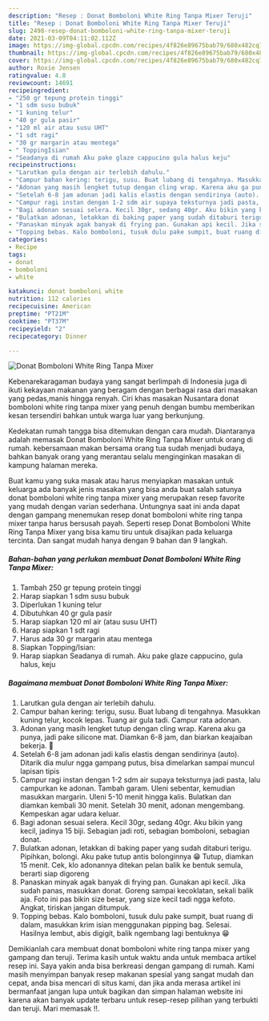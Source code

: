 ```yaml
---
description: "Resep : Donat Bomboloni White Ring Tanpa Mixer Teruji"
title: "Resep : Donat Bomboloni White Ring Tanpa Mixer Teruji"
slug: 2498-resep-donat-bomboloni-white-ring-tanpa-mixer-teruji
date: 2021-03-09T04:11:02.112Z
image: https://img-global.cpcdn.com/recipes/4f826e89675bab79/680x482cq70/donat-bomboloni-white-ring-tanpa-mixer-foto-resep-utama.jpg
thumbnail: https://img-global.cpcdn.com/recipes/4f826e89675bab79/680x482cq70/donat-bomboloni-white-ring-tanpa-mixer-foto-resep-utama.jpg
cover: https://img-global.cpcdn.com/recipes/4f826e89675bab79/680x482cq70/donat-bomboloni-white-ring-tanpa-mixer-foto-resep-utama.jpg
author: Roxie Jensen
ratingvalue: 4.8
reviewcount: 14691
recipeingredient:
- "250 gr tepung protein tinggi"
- "1 sdm susu bubuk"
- "1 kuning telur"
- "40 gr gula pasir"
- "120 ml air atau susu UHT"
- "1 sdt ragi"
- "30 gr margarin atau mentega"
- " ToppingIsian"
- "Seadanya di rumah Aku pake glaze cappucino gula halus keju"
recipeinstructions:
- "Larutkan gula dengan air terlebih dahulu."
- "Campur bahan kering: terigu, susu. Buat lubang di tengahnya. Masukkan kuning telur, kocok lepas. Tuang air gula tadi. Campur rata adonan."
- "Adonan yang masih lengket tutup dengan cling wrap. Karena aku ga punya, jadi pake silicone mat. Diamkan 6-8 jam, dan biarkan keajaiban bekerja. 🤩"
- "Setelah 6-8 jam adonan jadi kalis elastis dengan sendirinya (auto). Ditarik dia mulur ngga gampang putus, bisa dimelarkan sampai muncul lapisan tipis"
- "Campur ragi instan dengan 1-2 sdm air supaya teksturnya jadi pasta, lalu campurkan ke adonan. Tambah garam. Uleni sebentar, kemudian masukkan margarin. Uleni 5-10 menit hingga kalis. Bulatkan dan diamkan kembali 30 menit. Setelah 30 menit, adonan mengembang. Kempeskan agar udara keluar."
- "Bagi adonan sesuai selera. Kecil 30gr, sedang 40gr. Aku bikin yang kecil, jadinya 15 biji. Sebagian jadi roti, sebagian bomboloni, sebagian donat."
- "Bulatkan adonan, letakkan di baking paper yang sudah ditaburi terigu. Pipihkan, bolongi. Aku pake tutup antis bolonginnya 😁 Tutup, diamkan 15 menit. Cek, klo adonannya ditekan pelan balik ke bentuk semula, berarti siap digoreng"
- "Panaskan minyak agak banyak di frying pan. Gunakan api kecil. Jika sudah panas, masukkan donat. Goreng sampai kecoklatan, sekali balik aja. Foto ini pas bikin size besar, yang size kecil tadi ngga kefoto. Angkat, tiriskan jangan ditumpuk."
- "Topping bebas. Kalo bomboloni, tusuk dulu pake sumpit, buat ruang di dalam, masukkan krim isian menggunakan pipping bag. Selesai. Hasilnya lembut, abis digigit, balik ngembang lagi bentuknya 😁"
categories:
- Recipe
tags:
- donat
- bomboloni
- white

katakunci: donat bomboloni white 
nutrition: 112 calories
recipecuisine: American
preptime: "PT21M"
cooktime: "PT37M"
recipeyield: "2"
recipecategory: Dinner

---
```



![Donat Bomboloni White Ring Tanpa Mixer](https://img-global.cpcdn.com/recipes/4f826e89675bab79/680x482cq70/donat-bomboloni-white-ring-tanpa-mixer-foto-resep-utama.jpg)

Kebenarekaragaman budaya yang sangat berlimpah di Indonesia juga di ikuti kekayaan makanan yang beragam dengan berbagai rasa dari masakan yang pedas,manis hingga renyah. Ciri khas masakan Nusantara donat bomboloni white ring tanpa mixer yang penuh dengan bumbu memberikan kesan tersendiri bahkan untuk warga luar yang berkunjung.




Kedekatan rumah tangga bisa ditemukan dengan cara mudah. Diantaranya adalah memasak Donat Bomboloni White Ring Tanpa Mixer untuk orang di rumah. kebersamaan makan bersama orang tua sudah menjadi budaya, bahkan banyak orang yang merantau selalu menginginkan masakan di kampung halaman mereka.

Buat kamu yang suka masak atau harus menyiapkan masakan untuk keluarga ada banyak jenis masakan yang bisa anda buat salah satunya donat bomboloni white ring tanpa mixer yang merupakan resep favorite yang mudah dengan varian sederhana. Untungnya saat ini anda dapat dengan gampang menemukan resep donat bomboloni white ring tanpa mixer tanpa harus bersusah payah.
Seperti resep Donat Bomboloni White Ring Tanpa Mixer yang bisa kamu tiru untuk disajikan pada keluarga tercinta. Dan sangat mudah hanya dengan 9 bahan dan 9 langkah.


<!--inarticleads1-->

##### Bahan-bahan yang perlukan membuat Donat Bomboloni White Ring Tanpa Mixer:

1. Tambah 250 gr tepung protein tinggi
1. Harap siapkan 1 sdm susu bubuk
1. Diperlukan 1 kuning telur
1. Dibutuhkan 40 gr gula pasir
1. Harap siapkan 120 ml air (atau susu UHT)
1. Harap siapkan 1 sdt ragi
1. Harus ada 30 gr margarin atau mentega
1. Siapkan  Topping/Isian:
1. Harap siapkan Seadanya di rumah. Aku pake glaze cappucino, gula halus, keju




<!--inarticleads2-->

##### Bagaimana membuat  Donat Bomboloni White Ring Tanpa Mixer:

1. Larutkan gula dengan air terlebih dahulu.
1. Campur bahan kering: terigu, susu. Buat lubang di tengahnya. Masukkan kuning telur, kocok lepas. Tuang air gula tadi. Campur rata adonan.
1. Adonan yang masih lengket tutup dengan cling wrap. Karena aku ga punya, jadi pake silicone mat. Diamkan 6-8 jam, dan biarkan keajaiban bekerja. 🤩
1. Setelah 6-8 jam adonan jadi kalis elastis dengan sendirinya (auto). Ditarik dia mulur ngga gampang putus, bisa dimelarkan sampai muncul lapisan tipis
1. Campur ragi instan dengan 1-2 sdm air supaya teksturnya jadi pasta, lalu campurkan ke adonan. Tambah garam. Uleni sebentar, kemudian masukkan margarin. Uleni 5-10 menit hingga kalis. Bulatkan dan diamkan kembali 30 menit. Setelah 30 menit, adonan mengembang. Kempeskan agar udara keluar.
1. Bagi adonan sesuai selera. Kecil 30gr, sedang 40gr. Aku bikin yang kecil, jadinya 15 biji. Sebagian jadi roti, sebagian bomboloni, sebagian donat.
1. Bulatkan adonan, letakkan di baking paper yang sudah ditaburi terigu. Pipihkan, bolongi. Aku pake tutup antis bolonginnya 😁 Tutup, diamkan 15 menit. Cek, klo adonannya ditekan pelan balik ke bentuk semula, berarti siap digoreng
1. Panaskan minyak agak banyak di frying pan. Gunakan api kecil. Jika sudah panas, masukkan donat. Goreng sampai kecoklatan, sekali balik aja. Foto ini pas bikin size besar, yang size kecil tadi ngga kefoto. Angkat, tiriskan jangan ditumpuk.
1. Topping bebas. Kalo bomboloni, tusuk dulu pake sumpit, buat ruang di dalam, masukkan krim isian menggunakan pipping bag. Selesai. Hasilnya lembut, abis digigit, balik ngembang lagi bentuknya 😁




Demikianlah cara membuat donat bomboloni white ring tanpa mixer yang gampang dan teruji. Terima kasih untuk waktu anda untuk membaca artikel resep ini. Saya yakin anda bisa berkreasi dengan gampang di rumah. Kami masih menyimpan banyak resep makanan spesial yang sangat mudah dan cepat, anda bisa mencari di situs kami, dan jika anda merasa artikel ini bermanfaat jangan lupa untuk bagikan dan simpan halaman website ini karena akan banyak update terbaru untuk resep-resep pilihan yang terbukti dan teruji. Mari memasak !!. 
